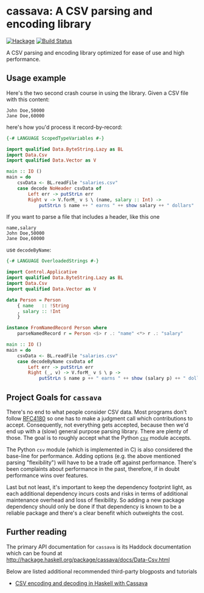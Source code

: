 # cassava: A CSV parsing and encoding library

[![Hackage](https://img.shields.io/hackage/v/cassava.svg)](https://hackage.haskell.org/package/cassava) [![Build Status](https://travis-ci.org/hvr/cassava.svg)](https://travis-ci.org/hvr/cassava)

A CSV parsing and encoding library optimized for ease of use and high
performance.

## Usage example

Here's the two second crash course in using the library. Given a CSV
file with this content:

```
John Doe,50000
Jane Doe,60000
```

here's how you'd process it record-by-record:

```haskell
{-# LANGUAGE ScopedTypeVariables #-}

import qualified Data.ByteString.Lazy as BL
import Data.Csv
import qualified Data.Vector as V

main :: IO ()
main = do
    csvData <- BL.readFile "salaries.csv"
    case decode NoHeader csvData of
        Left err -> putStrLn err
        Right v -> V.forM_ v $ \ (name, salary :: Int) ->
            putStrLn $ name ++ " earns " ++ show salary ++ " dollars"
```

If you want to parse a file that includes a header, like this one

```
name,salary
John Doe,50000
Jane Doe,60000
```

use `decodeByName`:

```haskell
{-# LANGUAGE OverloadedStrings #-}

import Control.Applicative
import qualified Data.ByteString.Lazy as BL
import Data.Csv
import qualified Data.Vector as V

data Person = Person
    { name   :: !String
    , salary :: !Int
    }

instance FromNamedRecord Person where
    parseNamedRecord r = Person <$> r .: "name" <*> r .: "salary"

main :: IO ()
main = do
    csvData <- BL.readFile "salaries.csv"
    case decodeByName csvData of
        Left err -> putStrLn err
        Right (_, v) -> V.forM_ v $ \ p ->
            putStrLn $ name p ++ " earns " ++ show (salary p) ++ " dollars"
```

## Project Goals for `cassava`

There's no end to what people consider CSV data. Most programs don't
follow [RFC4180](https://tools.ietf.org/html/rfc4180) so one has to
make a judgment call which contributions to accept.  Consequently, not
everything gets accepted, because then we'd end up with a (slow)
general purpose parsing library. There are plenty of those. The goal
is to roughly accept what the Python
[`csv`](https://docs.python.org/3/library/csv.html) module accepts.

The Python `csv` module (which is implemented in C) is also considered
the base-line for performance.  Adding options (e.g. the above
mentioned parsing "flexibility") will have to be a trade off against
performance. There's been complaints about performance in the past,
therefore, if in doubt performance wins over features.

Last but not least, it's important to keep the dependency footprint
light, as each additional dependency incurs costs and risks in terms
of additional maintenance overhead and loss of flexibility. So adding
a new package dependency should only be done if that dependency is
known to be a reliable package and there's a clear benefit which
outweights the cost.

## Further reading

The primary API documentation for `cassava` is its Haddock documentation which can be found at http://hackage.haskell.org/package/cassava/docs/Data-Csv.html 

Below are listed additional recommended third-party blogposts and tutorials

 - [CSV encoding and decoding in Haskell with Cassava](https://www.stackbuilders.com/tutorials/haskell/csv-encoding-decoding/)
